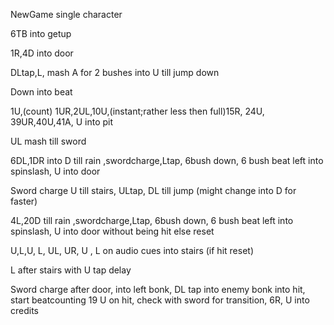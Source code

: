 NewGame single character

6TB into getup

1R,4D into door

DLtap,L, mash A for 2 bushes into U till jump down

Down into beat

1U,(count) 1UR,2UL,10U,(instant;rather less then full)15R, 24U,
39UR,40U,41A, U into pit

UL mash till sword

6DL,1DR into D till rain ,swordcharge,Ltap, 6bush down, 6 bush beat left
into spinslash, U into door

Sword charge U till stairs, ULtap, DL till jump (might change into D for
faster)

4L,20D till rain ,swordcharge,Ltap, 6bush down, 6 bush beat left into
spinslash, U into door without being hit else reset

U,L,U, L, UL, UR, U , L on audio cues into stairs (if hit reset)

L after stairs with U tap delay

Sword charge after door, into left bonk, DL tap into enemy bonk into
hit, start beatcounting 19 U on hit, check with sword for transition,
6R, U into credits
